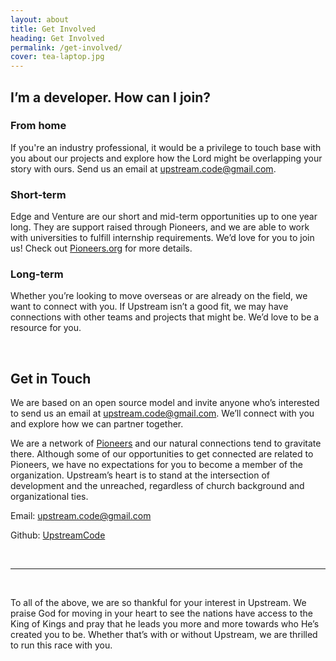 ```yaml
---
layout: about
title: Get Involved
heading: Get Involved
permalink: /get-involved/
cover: tea-laptop.jpg
---
```


## I’m a developer. How can I join?

### From home
If you're an industry professional, it would be a privilege to touch base with you about our projects and explore how the Lord might be overlapping your story with ours.  Send us an email at [upstream.code@gmail.com](mailto:upstream.code@gmail.com).

### Short-term
Edge and Venture are our short and mid-term opportunities up to one year long. They are support raised through Pioneers, and we are able to work with universities to fulfill internship requirements. We’d love for you to join us! Check out [Pioneers.org](https://edge.pioneers.org/#/) for more details.   <br />

### Long-term
Whether you’re looking to move overseas or are already on the field, we want to connect with you. If Upstream isn’t a good fit, we may have connections with other teams and projects that might be. We’d love to be a resource for you.

<br />

## Get in Touch

We are based on an open source model and invite anyone who’s interested to send us an email at [upstream.code@gmail.com](mailto:upstream.code@gmail.com). We’ll connect with you and explore how we can partner together.

We are a network of [Pioneers](https://pioneers.org/#/) and our natural connections tend to gravitate there. Although some of our opportunities to get connected are related to Pioneers, we have no expectations for you to become a member of the organization. Upstream’s heart is to stand at the intersection of development and the unreached, regardless of church background and organizational ties. 

Email: [upstream.code@gmail.com](https://pioneers.org/#/)

Github: [UpstreamCode](https://github.com/UpstreamCode)


 <br />

------

 <br /> 
 
To all of the above, we are so thankful for your interest in Upstream. We praise God for moving in your heart to see the nations have access to the King of Kings and pray that he leads you more and more towards who He’s created you to be. Whether that’s with or without Upstream, we are thrilled to run this race with you.
